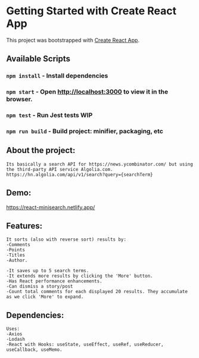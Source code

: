 # Getting Started with Create React App

This project was bootstrapped with [Create React App](https://github.com/facebook/create-react-app).

## Available Scripts

### `npm install` - Install dependencies

### `npm start` - Open [http://localhost:3000](http://localhost:3000) to view it in the browser.

### `npm test` - Run Jest tests WIP

### `npm run build` - Build project: minifier, packaging, etc

## About the project:
```
Its basically a search API for https://news.ycombinator.com/ but using the third-party API service Algolia.com.
https://hn.algolia.com/api/v1/search?query={searchTerm}
```
## Demo:
https://react-minisearch.netlify.app/

## Features:
```
It sorts (also with reverse sort) results by:
-Comments
-Points
-Titles
-Author.

-It saves up to 5 search terms.
-It extends more results by clicking the 'More' button.
-Has React performance enhancements.
-Can dismiss a story/post
-Count total comments for each displayed 20 results. They accumulate as we click 'More' to expand.
```

## Dependencies:
```
Uses:
-Axios 
-Lodash
-React with Hooks: useState, useEffect, useRef, useReducer, useCallback, useMemo.   
```
